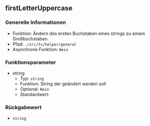 ## firstLetterUppercase

### Generelle Informationen

- Funktion: Ändern des ersten Buchstaben eines strings zu einem Großbuchstaben.
- Pfad: `./src/ts/helper/general`
- Asynchrone Funktion: `Nein`

### Funktionsparameter

- string
  - Typ: `string`
  - Funktion: String der geändert werden soll
  - Optional: `Nein`
  - Standardwert:

### Rückgabewert

- `string`
